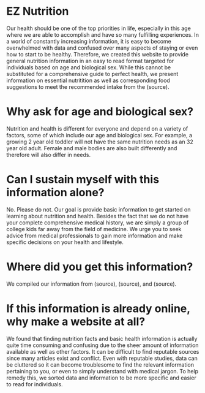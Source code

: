 # EZ Nutrition
Our health should be one of the top priorities in life, especially in this age where we are able to accomplish and have so many fulfilling experiences. In a world of constantly increasing information, it is easy to become overwhelmed with data and confused over many aspects of staying or even how to start to be healthy. Therefore, we created this website to provide general nutrition information in an easy to read format targeted for individuals based on age and biological sex. While this cannot be substituted for a comprehensive guide to perfect health, we present information on essential nutritition as well as corresponding food suggestions to meet the recommended intake from the (source).

<h1>Why ask for age and biological sex?</h1>
Nutrition and health is different for everyone and depend on a variety of factors, some of which include our age and biological sex. For example, a growing 2 year old toddler will not have the same nutrition needs as an 32 year old adult. Female and male bodies are also built differently and therefore will also differ in needs.

<h1>Can I sustain myself with this information alone?</h1>
No. Please do not. Our goal is provide basic information to get started on learning about nutrition and health. Besides the fact that we do not have your complete comprehensive medical history, we are simply a group of college kids far away from the field of medicine. We urge you to seek advice from medical professionals to gain more information and make specific decisions on your health and lifestyle.

<h1>Where did you get this information?</h1>
We compiled our information from (source), (source), and (source).

<h1>If this information is already online, why make a website at all?</h1>
We found that finding nutrition facts and basic health information is actually quite time consuming and confusing due to the sheer amount of information available as well as other factors. It can be difficult to find reputable sources since many articles exist and conflict. Even with reputable studies, data can be cluttered so it can become troublesome to find the relevant information pertaining to you, or even to simply understand with medical jargon. To help remedy this, we sorted data and information to be more specific and easier to read for individuals.
